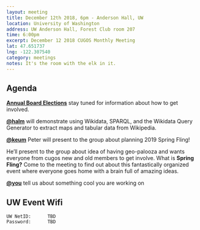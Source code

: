 ```yaml
---
layout: meeting
title: December 12th 2018, 6pm - Anderson Hall, UW
location: University of Washington
address: UW Anderson Hall, Forest Club room 207
time: 6:00pm
excerpt: December 12 2018 CUGOS Monthly Meeting
lat: 47.651737
lng: -122.307540
category: meetings
notes: It's the room with the elk in it.
---
```



## Agenda

**[Annual Board Elections](http://cugos.org/election/2018/)** stay tuned for information about how to get involved.

**[@halm](https://github.com/halmueller)** will demonstrate using Wikidata, SPARQL, and the Wikidata Query Generator to extract maps and tabular data from Wikipedia.

**[@keum](http://pkgeo.com/)** Peter will present to the group about planning 2019 Spring Fling!

He’ll present to the group about idea of having geo-palooza and wants everyone from cugos new and old members to get involve.
What is **Spring Fling?** Come to the meeting to find out about this fantastically organized event where everyone goes home with a brain full of amazing ideas. 


**[@you](http://cugos.org/people/)** tell us about something cool you are working on

## UW Event Wifi

```
UW NetID:      TBD
Password:      TBD
```

